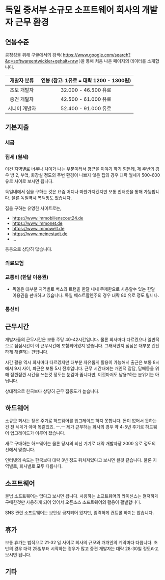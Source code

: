 # 독일 중서부 소규모 소프트웨어 회사의 개발자 근무 환경
## 연봉수준
공정성을 위해 구글에서의 검색( https://www.google.com/search?&q=softwareentwickler+gehalt+nrw )을 통해 처음 나온 페이지의 데이터를 소개합니다.

| 개발자 분류 | 연봉 (참고: 1유로 = 대략 1200 - 1300원) |
|:---:|:---:|
| 초보 개발자 |	32.000 - 46.500 유로 |
| 중견 개발자 |	42.500 - 61.000 유로 |
| 시니어 개발자 | 52.400 - 91.000 유로 |

## 기본지출
### 세금
### 집세 (월세)
이건 지역별로 너무나 차이가 나는 부분이라서 평균을 이야기 하기 힘든데, 제 주변의 경우 방 2, 부엌, 화장실 정도의 주변 환경이 나쁘지 않은 집의 경우 대략 월세가 500-600 유로 사이로 보시면 됩니다.

독일내에서 집을 구하는 것은 요즘 어디나 마찬가지겠지만 보통 인터넷을 통해 가능합니다. 물론 독일역시 복덕방도 있습니다.

집을 구하는 유명한 사이트로는,
* https://www.immobilienscout24.de
* https://www.immonet.de
* https://www.immowelt.de
* https://www.meinestadt.de
* ...

등등으로 상당히 많습니다.

### 의료보험
### 교통비 (한달 이용권)
* 독일은 대부분 지역별로 버스와 트램을 한달 내내 무제한으로 사용할수 있는 한달 이용권을 판매하고 있습니다. 독일 베스트팔렌주의 경우 대략 80 유로 정도 됩니다. 
### 통신비

## 근무시간
개발자들의 근무시간은 보통 주당 40-42시간입니다. 물론 회사마다 다르겠으나 일반적으로 점심시간이 이 근무시간에 포함되어있지 않습니다. 그래서인지 점심은 대부분 간단하게 해결하는 편입니다.

시간 활용 역시 회사마다 다르겠지만 대부분 자유롭게 활용이 가능해서 출근은 보통 8시에서 9시 사이, 퇴근은 보통 5시 전후입니다.
근무 시간내에는 개인적 잡담, 담배등을 위해 잠깐잠깐 시간을 쓰는것 정도는 눈감아 줍니다만, 이것마저도 남용?하는 분위기는 아닙니다. 

상대적으로 한국보다 상당히 근무 집중도가 높습니다.

## 하드웨어
소규모 회사는 잦은 주기로 하드웨어를 업그레이드 하지 못합니다. 돈이 없어서 못하는 건 전 세계가 아마 똑같겠죠. ㅡ.ㅡ
제가 근무하는 회사의 경우 약 4-5년 주기로 하드웨어 업그레이드가 이루어 졌습니다.

새로 구매하는 하드웨어는 물론 당시의 최신 기기로 대략 개발자당 2000 유로 정도의 선에서 맞춥니다.

인터넷의 속도는 한국보다 대략 3년 정도 뒤처져있다고 보시면 될것 같습니다.
물론 지역별로, 회사별로 모두 다릅니다.

## 소프트웨어
불법 소프트웨어는 없다고 보시면 됩니다. 사용하는 소프트웨어의 라이센스는 철저하게 구매한것만 사용하게 되어 있어서 오픈소스 소프트웨어의 활용이 활발합니다.

SNS 관련 소프트웨어는 보안상 금지되어 있지만, 엄격하게 컨트롤 하지는 않습니다.


## 휴가
보통 휴가는 법적으로 21-32 일 사이로 회사의 규모와 개개인의 계약마다 다릅니다.
초반의 경우 대략 25일부터 시작하는 경우가 많고 중견 개발자는 대략 28-30일 정도라고 보시면 됩니다.

## 기타